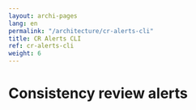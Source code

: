 ```yaml
---
layout: archi-pages
lang: en
permalink: "/architecture/cr-alerts-cli"
title: CR Alerts CLI
ref: cr-alerts-cli
weight: 6
---
```


# Consistency review alerts
